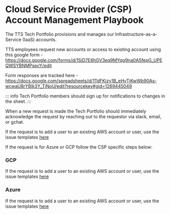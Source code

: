 # Cloud Service Provider (CSP) Account Management Playbook

The TTS Tech Portfolio provisions and manages our Infrastructure-as-a-Service (IaaS) accounts.

TTS employees request new accounts or access to existing account using this google form - https://docs.google.com/forms/d/1SiD7E6hGV3eq9MYqg9na0A5fepG_UPEQWSYBNMPspcY/edit

Form responses are tracked here - https://docs.google.com/spreadsheets/d/1TdFKjzy1B_eHyTjKwWb90As-wcwaU8rYBlk3Y_TiNoU/edit?resourcekey#gid=1269445049

::: info
Tech Portfolio members should sign up for notifications to changes in the sheet.
::: 

When a new request is made the Tech Portfolio should immediately acknowledge the request by reaching out to the requestor via slack, email, or gchat.

If the request is to add a user to an existing AWS account or user, use the issue templates [here](https://github.com/18F/aws-admin/issues/new/choose)

If the request is for Azure or GCP follow the CSP specific steps below:

### GCP
If the request is to add a user to an existing AWS account or user, use the issue templates [here](https://github.com/18F/gcp-admin/issues/new/choose)

### Azure
If the request is to add a user to an existing AWS account or user, use the issue templates [here](https://github.com/18F/azure-admin/issues/new/choose)